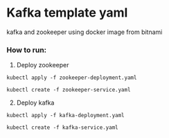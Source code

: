 # Kafka template yaml
kafka and zookeeper using docker image from bitnami

### How to run:
1. Deploy zookeeper 
``` 
kubectl apply -f zookeeper-deployment.yaml

kubectl create -f zookeeper-service.yaml

```
2. Deploy kafka
```
kubectl apply -f kafka-deployment.yaml

kubectl create -f kafka-service.yaml
```
